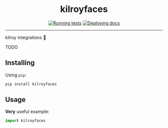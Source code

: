 <h1 align="center">kilroyfaces</h1>

<div align="center">

[![Running tests](https://github.com/kilroybot/kilroyfaces/actions/workflows/test.yml/badge.svg)](https://github.com/kilroybot/kilroyfaces/actions/workflows/test.yml)
[![Deploying docs](https://github.com/kilroybot/kilroyfaces/actions/workflows/docs.yml/badge.svg)](https://github.com/kilroybot/kilroyfaces/actions/workflows/docs.yml)

</div>

---

kilroy integrations 🤝

TODO

## Installing

Using ```pip```:

```sh
pip install kilroyfaces
```

## Usage

**Very** useful example:

```python
import kilroyfaces
```
